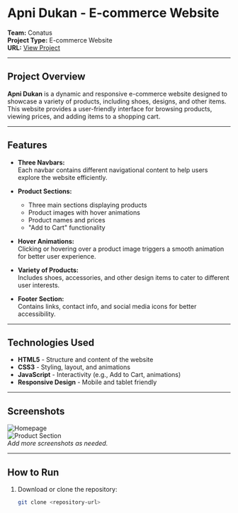 # Apni Dukan - E-commerce Website

**Team:** Conatus  
**Project Type:** E-commerce Website  
**URL:** [View Project](https://share.google/o7faTRy53n3GrlfqH)

---

## Project Overview

**Apni Dukan** is a dynamic and responsive e-commerce website designed to showcase a variety of products, including shoes, designs, and other items. This website provides a user-friendly interface for browsing products, viewing prices, and adding items to a shopping cart.  

---

## Features

- **Three Navbars:**  
  Each navbar contains different navigational content to help users explore the website efficiently.

- **Product Sections:**  
  - Three main sections displaying products  
  - Product images with hover animations  
  - Product names and prices  
  - "Add to Cart" functionality

- **Hover Animations:**  
  Clicking or hovering over a product image triggers a smooth animation for better user experience.

- **Variety of Products:**  
  Includes shoes, accessories, and other design items to cater to different user interests.

- **Footer Section:**  
  Contains links, contact info, and social media icons for better accessibility.

---

## Technologies Used

- **HTML5** - Structure and content of the website  
- **CSS3** - Styling, layout, and animations  
- **JavaScript** - Interactivity (e.g., Add to Cart, animations)  
- **Responsive Design** - Mobile and tablet friendly  

---

## Screenshots

![Homepage](screenshots/homepage.png)  
![Product Section](screenshots/product-section.png)  
*Add more screenshots as needed.*

---

## How to Run

1. Download or clone the repository:  
   ```bash
   git clone <repository-url>
